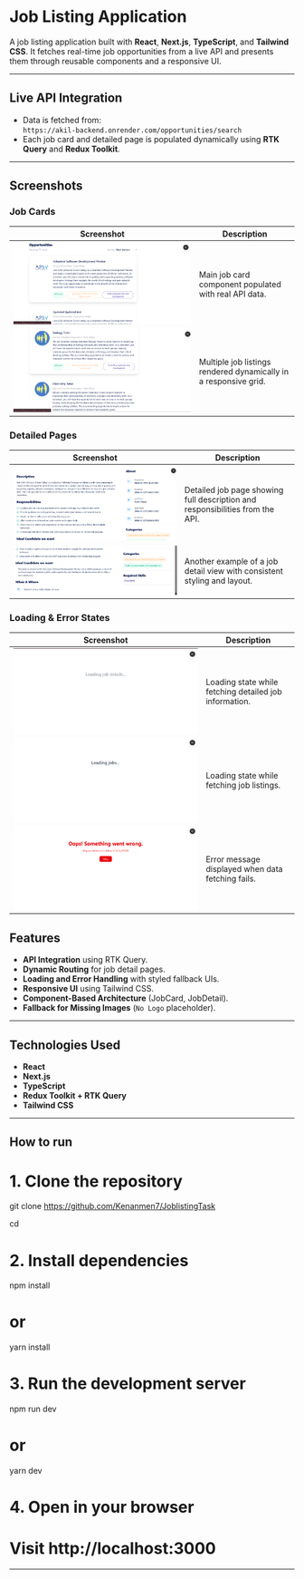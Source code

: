 # Job Listing Application

A job listing application built with **React**, **Next.js**, **TypeScript**, and **Tailwind CSS**. It fetches real-time job opportunities from a live API and presents them through reusable components and a responsive UI.

---

## Live API Integration

- Data is fetched from:  
  `https://akil-backend.onrender.com/opportunities/search`
- Each job card and detailed page is populated dynamically using **RTK Query** and **Redux Toolkit**.

---

## Screenshots

### Job Cards

| Screenshot                                     | Description                                                      |
| ---------------------------------------------- | ---------------------------------------------------------------- |
| ![jobcard1](./public/screenshots/jobcard1.png) | Main job card component populated with real API data.            |
| ![jobcard2](./public/screenshots/jobcard2.png) | Multiple job listings rendered dynamically in a responsive grid. |

### Detailed Pages

| Screenshot                                       | Description                                                                   |
| ------------------------------------------------ | ----------------------------------------------------------------------------- |
| ![detailed1](./public/screenshots/detailed1.png) | Detailed job page showing full description and responsibilities from the API. |
| ![detailed2](./public/screenshots/detailed2.png) | Another example of a job detail view with consistent styling and layout.      |

### Loading & Error States

| Screenshot                                                 | Description                                            |
| ---------------------------------------------------------- | ------------------------------------------------------ |
| ![loadingdetail](./public/screenshots/loadingdetail.png)   | Loading state while fetching detailed job information. |
| ![loadingjobcard](./public/screenshots/loadingjobcard.png) | Loading state while fetching job listings.             |
| ![error](./public/screenshots/error.png)                   | Error message displayed when data fetching fails.      |

## Features

- **API Integration** using RTK Query.
- **Dynamic Routing** for job detail pages.
- **Loading and Error Handling** with styled fallback UIs.
- **Responsive UI** using Tailwind CSS.
- **Component-Based Architecture** (JobCard, JobDetail).
- **Fallback for Missing Images** (`No Logo` placeholder).

---

## Technologies Used

- **React**
- **Next.js**
- **TypeScript**
- **Redux Toolkit + RTK Query**
- **Tailwind CSS**

---

## How to run

# 1. Clone the repository

git clone https://github.com/Kenanmen7/JoblistingTask

cd <your-project-folder>

# 2. Install dependencies

npm install

# or

yarn install

# 3. Run the development server

npm run dev

# or

yarn dev

# 4. Open in your browser

# Visit http://localhost:3000

---

